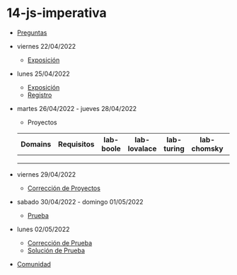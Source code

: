 # 14-js-imperativa

- [Preguntas](https://escuela.it/cursos/curso-recurrencia-desarrollo-software/clase/patron)
- viernes 22/04/2022
  - [Exposición](https://escuela.it/cursos/curso-recurrencia-desarrollo-software/clase/patron)
- lunes 25/04/2022
  - [Exposición](https://escuela.it/cursos/curso-recurrencia-desarrollo-software/clase/patron)
  - [Registro](https://forms.gle/pA2QvsW32P4KtTD77)
- martes 26/04/2022 - jueves 28/04/2022
  - Proyectos
  
  |Domains|Requisitos|lab-boole|lab-lovalace|lab-turing|lab-chomsky|lab-dijkstra|
  |-------|----------|---------|------------|----------|-----------|--------------|
  |       |          |         |            |          |           |              |
  |       |          |         |            |          |           |              |
  |       |          |         |            |          |           |              |
- viernes 29/04/2022
  - [Corrección de Proyectos](https://escuela.it/cursos/curso-recurrencia-desarrollo-software/clase/patron)
- sabado 30/04/2022 - domingo 01/05/2022
  - [Prueba](https://forms.gle/hB9UJoN2PYiexctH8)
- lunes 02/05/2022
  - [Corrección de Prueba](https://escuela.it/cursos/curso-recurrencia-desarrollo-software/clase/patron)
  - [Solución de Prueba](https://docs.google.com/spreadsheets/d/1Uwtqa5VdD5wK2X7eLgkS6_th16aPnsW8pa5Ft2TyLPo/edit#gid=0)
- [Comunidad](https://app.slack.com/client/T02S3KYD464/C02UL6H6QQY)
